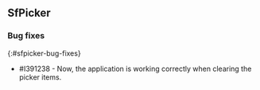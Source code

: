 ## SfPicker

### Bug fixes
{:#sfpicker-bug-fixes}

* \#I391238 - Now, the application is working correctly when clearing the picker items.